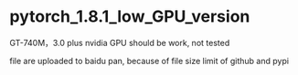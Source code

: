 # pytorch_1.8.1_low_GPU_version
GT-740M，3.0 plus nvidia GPU should be work, not tested

file are uploaded to baidu pan, because of file size limit of github and pypi
